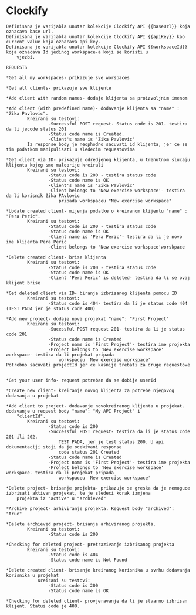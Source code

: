 # Clockify


	Definisana je varijabla unutar kolekcije Clockify API {{baseUrl}} koja oznacava base url.
	Definisana je varijabla unutar kolekcije Clockify API {{apiKey}} kao current value koja oznacava api key.
	Definisana je varijabla unutar kolekcije Clockify API {{workspaceId}} koja oznacava Id jedinog workspace-a koji se koristi u
		vjezbi.

	REQUESTS

	*Get all my workspaces- prikazuje sve worspaces

	*Get all clients- prikazuje sve klijente

	*Add client with random names- dodaje klijenta sa proizvoljnim imenom

	*Add client (with predefined name)- dodavanje klijenta sa "name" : "Zika Pavlovic".
			Kreirani su testovi:
					-Successful POST request. Status code is 201- testira da li jecode status 201
					-Status code name is Created.
					-Client's name is 'Zika Pavlovic'
			Iz response body je neophodno sacuvati id klijenta, jer ce se tim podatkom manipulisati u sledecim requestovima
	
	*Get client via ID- prikazuje odredjenog klijenta, u trenutnom slucaju klijenta kojeg smo maloprije kreirali
			Kreirani su testovi:
					-Status code is 200 - testira status code
					-Status code name is OK
					-Client's name is 'Zika Pavlovic'
					-Client belongs to 'New exercise workspace'- testira da li korisnik Zika PAvlovic 
						pripada workspaceu "New exercise workspace"

	*Update created client- mijenja podatke o kreiranom klijentu "name" : "Pera Peric".
			Kreirani su testovi:
					-Status code is 200 - testira status code
					-Status code name is OK
					-Client name is 'Pera Peric'- testira da li je novo ime klijenta Pera Peric
					-Client belongs to 'New exercise workspace'worskpace

	*Delete created client- brise klijenta
			Kreirani su testovi:
					-Status code is 200 - testira status code
					-Status code name is OK
					-Client 'Pera Peric' is deleted- testira da li se ovaj klijent brise

	*Get deleted client via ID- biranje izbrisanog klijenta pomocu ID
			Kreirani su testovi:
					-Status code is 404- testira da li je status code 404 (TEST PADA jer je status code 400)

	*Add new project- dodaje novi projekat "name": "First Project"
			Kreirani su testovi:
					-Sucessful POST request 201- testira da li je status code 201
					-Status code name is Created
					-Project name is 'First Project'- testira ime projekta
					-Project belongs to 'New exercise workspace' workspace- testira da li projekat pripada
						workspaceu 'New exercise workspace'
	Potrebno sacuvati projectId jer ce kasnije trebati za druge requestove


	*Get your user info- request potreban da se dobije userId

	*Create new client- kreiranje novog klijenta za potrebe njegovog dodavanja u projekat

	*Add client to project- dodavanje novokreiranog klijenta u projekat. dodavanje u request body "name": "My API Project" i
   		"clientId".
			Kreirani su testovi:
					-Status code is 200
					-Successful POST request- testira da li je status code 201 ili 202.
						TEST PADA, jer je test status 200. U api dokumentaciji stoji da je ocekivani response
						code status 201 Created
					-Status code name is Created
					-Project name is 'First Project'- testira ime projekta
					-Project belongs to 'New exercise workspace' workspace- testira da li projekat pripada
						workspaceu 'New exercise workspace'

	*Delete project- brisanje projekta- prikazuje se greska da je nemoguce izbrisati aktivan projekat, te je sledeci korak izmjena
		projekta iz "active" u "archieved"

	*Archive project- arhiviranje projekta. Request body "archived": "true"

	*Delete archieved project- brisanje arhiviranog projekta.
			Kreirani su testovi:
					-Status code is 200

	*Checking for deleted project- pretrazivanje izbrisanog projekta
			Kreirani su testovi:
					-Status code is 404
					-Status code name is Not Found

	*Delete created client- brisanje kreiranog korisnika u svrhu dodavanja korisnika u projekat
				Kreirani su testovi:
					-Status code is 200
					-Status code name is OK

	*Checking for deleted client- provjeravanje da li je stvarno izbrisan klijent. Status code je 400.
